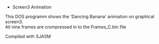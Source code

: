 - Screen3 Animation  

This DOS programm shows the 'Dancing Banana' animation on graphical screen3.  
All nine frames are crompressed in to the Frames_C.bin file  
  
Compiled with SJASM
